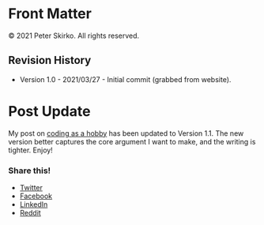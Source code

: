 # Front Matter

© 2021 Peter Skirko. All rights reserved.

## Revision History

* Version 1.0 - 2021/03/27 - Initial commit (grabbed from website).

# Post Update

My post on [coding as a hobby](https://www.pskirko.com/2019/02/02/coding-as-a-hobby/) has been updated to Version 1.1. The new version better captures the core argument I want to make, and the writing is tighter. Enjoy!

### Share this!

*   [Twitter](https://www.pskirko.com/2019/03/20/post-update-2/?share=twitter "Click to share on Twitter")
*   [Facebook](https://www.pskirko.com/2019/03/20/post-update-2/?share=facebook "Click to share on Facebook")
*   [LinkedIn](https://www.pskirko.com/2019/03/20/post-update-2/?share=linkedin "Click to share on LinkedIn")
*   [Reddit](https://www.pskirko.com/2019/03/20/post-update-2/?share=reddit "Click to share on Reddit")